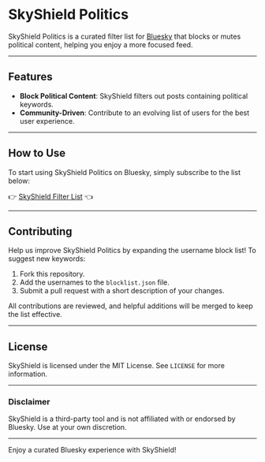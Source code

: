 # SkyShield Politics

SkyShield Politics is a curated filter list for [Bluesky](https://bsky.app) that blocks or mutes political content, helping you enjoy a more focused feed. 

---

## Features

- **Block Political Content**: SkyShield filters out posts containing political keywords.
- **Community-Driven**: Contribute to an evolving list of users for the best user experience.

---

## How to Use

To start using SkyShield Politics on Bluesky, simply subscribe to the list below:

👉 [SkyShield Filter List](https://bsky.app/profile/did:plc:vnlx26ohtvsaawew4hddosuz/lists/3larfwmrgzu2t) 👈

---

## Contributing

Help us improve SkyShield Politics by expanding the username block list! To suggest new keywords:

1. Fork this repository.
2. Add the usernames to the `blocklist.json` file.
3. Submit a pull request with a short description of your changes.

All contributions are reviewed, and helpful additions will be merged to keep the list effective.

---

## License

SkyShield is licensed under the MIT License. See `LICENSE` for more information.

---

### Disclaimer

SkyShield is a third-party tool and is not affiliated with or endorsed by Bluesky. Use at your own discretion.

---

Enjoy a curated Bluesky experience with SkyShield!
